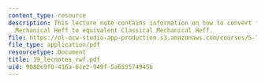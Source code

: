 ```yaml
---
content_type: resource
description: This lecture note contains information on how to convert from Quantum
  Mechanical Heff to equivalent Classical Mechanical Heff.
file: https://ol-ocw-studio-app-production.s3.amazonaws.com/courses/5-74-introductory-quantum-mechanics-ii-spring-2004/9080c9f0416a6ce2949f5a655574945b_19_lecnotes_rwf.pdf
file_type: application/pdf
resourcetype: Document
title: 19_lecnotes_rwf.pdf
uid: 9080c9f0-416a-6ce2-949f-5a655574945b
---
```

